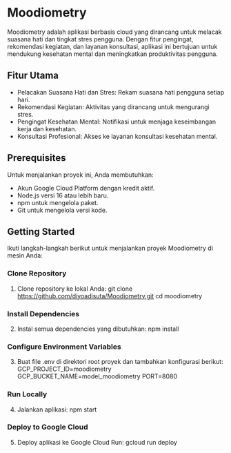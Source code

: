 # Moodiometry

Moodiometry adalah aplikasi berbasis cloud yang dirancang untuk melacak suasana hati dan tingkat stres pengguna. Dengan fitur pengingat, rekomendasi kegiatan, dan layanan konsultasi, aplikasi ini bertujuan untuk mendukung kesehatan mental dan meningkatkan produktivitas pengguna.

## Fitur Utama
- Pelacakan Suasana Hati dan Stres: Rekam suasana hati pengguna setiap hari.
- Rekomendasi Kegiatan: Aktivitas yang dirancang untuk mengurangi stres.
- Pengingat Kesehatan Mental: Notifikasi untuk menjaga keseimbangan kerja dan kesehatan.
- Konsultasi Profesional: Akses ke layanan konsultasi kesehatan mental.

## Prerequisites
Untuk menjalankan proyek ini, Anda membutuhkan:
- Akun Google Cloud Platform dengan kredit aktif.
- Node.js versi 16 atau lebih baru.
- npm untuk mengelola paket.
- Git untuk mengelola versi kode.

## Getting Started
Ikuti langkah-langkah berikut untuk menjalankan proyek Moodiometry di mesin Anda:

### Clone Repository
1. Clone repository ke lokal Anda:
   git clone https://github.com/diyoadisuta/Moodiometry.git
   cd moodiometry

### Install Dependencies
2. Instal semua dependencies yang dibutuhkan:
   npm install

### Configure Environment Variables
3. Buat file .env di direktori root proyek dan tambahkan konfigurasi berikut:
   GCP_PROJECT_ID=moodiometry
   GCP_BUCKET_NAME=model_moodiometry
   PORT=8080

### Run Locally
4. Jalankan aplikasi:
   npm start

### Deploy to Google Cloud
5. Deploy aplikasi ke Google Cloud Run:
   gcloud run deploy
